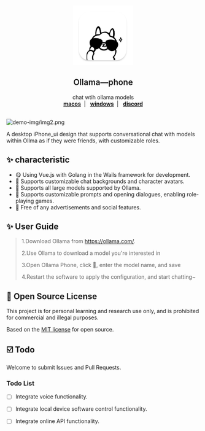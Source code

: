 <br />
<p align="center">
  <a href="" target="blank">
    <img src="demo-img/appicon.png" alt="Logo" width="156" height="156">
  </a>
  <h2 align="center" style="font-weight: 600">Ollama—phone</h2>

  <p align="center">
    chat wtih ollama models
    <br />
    <a href="https://github.com/TaterTotX/ollama-phone/releases/download/Ollama-Phonev1.0.0/ollama-phone.dmg" target="blank"><strong>macos</strong></a>&nbsp;&nbsp;|&nbsp;&nbsp;
    <a href="https://github.com/TaterTotX/ollama-phone/releases/download/Ollama-Phonev1.0.0/ollama-phone.exe" target="blank"><strong>windows</strong></a>&nbsp;&nbsp;|&nbsp;&nbsp;
    <a href="https://discord.gg/bkVQsAgG" target="blank"><strong>discord</strong></a>
    <br />
    <br />
  </p>
</p>

![demo-img/img2.png](demo-img/img2.png)




A desktop iPhone_ui design that supports conversational chat with models within Ollma as if they were friends, with customizable roles. 

## ✨ characteristic

- 😋 Using Vue.js with Golang in the Wails framework for development.
- 🤠 Supports customizable chat backgrounds and character avatars.
- 🥰 Supports all large models supported by Ollama.
- 🥳 Supports customizable prompts and opening dialogues, enabling role-playing games.
- 🚫 Free of any advertisements and social features.


## ✨ User Guide
>1.Download Ollama from https://ollama.com/.
>
>2.Use Ollama to download a model you're interested in
>
>3.Open Ollama Phone, click 🍩, enter the model name, and save
> 
>4.Restart the software to apply the configuration, and start chatting~





## 📜 Open Source License

This project is for personal learning and research use only, and is prohibited for commercial and illegal purposes.

Based on the [MIT license](https://opensource.org/licenses/MIT) for open source.



## ☑️ Todo

Welcome to submit Issues and Pull Requests.

### Todo List
- [ ] Integrate voice functionality.
- [ ] Integrate local device software control functionality.
- [ ] Integrate online API functionality.

